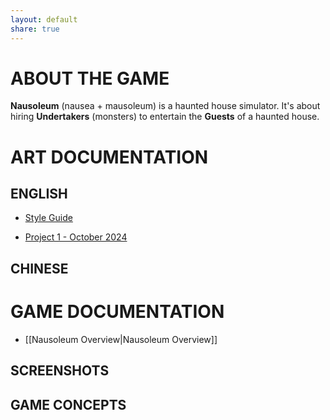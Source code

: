 ```yaml
---
layout: default
share: true
---
```

  
# ABOUT THE GAME  
  
**Nausoleum** (nausea + mausoleum) is a haunted house simulator. It's about hiring **Undertakers** (monsters) to entertain the **Guests** of a haunted house.  
  
# ART DOCUMENTATION  
  
## ENGLISH  
  
* [Style Guide](style_guide)  
  
* [Project 1 - October 2024](project_1_en)  
  
## CHINESE  
  
# GAME DOCUMENTATION  
  
* [[Nausoleum Overview|Nausoleum Overview]]  
  
## SCREENSHOTS  
  
## GAME CONCEPTS  
